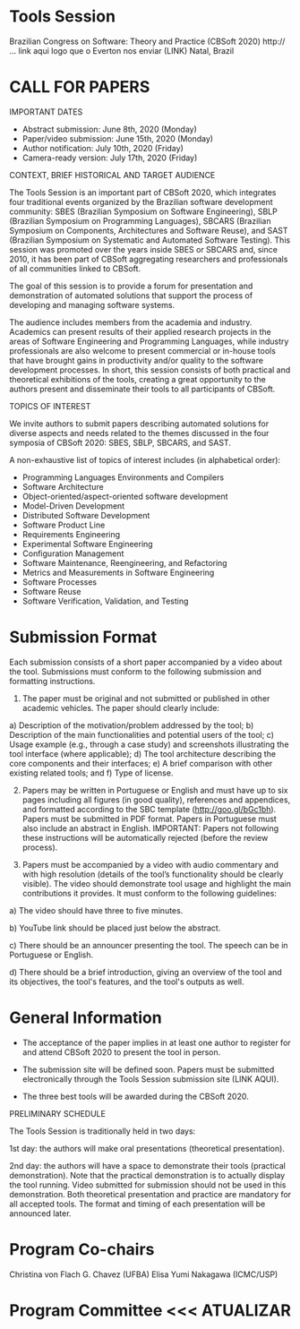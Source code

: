 Tools Session
=============

Brazilian Congress on Software: Theory and Practice (CBSoft 2020)
http:// …  link aqui logo que o Everton nos enviar (LINK)
Natal, Brazil

CALL FOR PAPERS
===============

IMPORTANT DATES

- Abstract submission: June 8th, 2020 (Monday) 
- Paper/video submission: June 15th, 2020 (Monday)
- Author notification:  July 10th, 2020 (Friday)
- Camera-ready version: July 17th, 2020 (Friday)

CONTEXT, BRIEF HISTORICAL AND TARGET AUDIENCE

The Tools Session is an important part of CBSoft 2020, which integrates four traditional events organized by the Brazilian software development community: SBES (Brazilian Symposium on Software Engineering), SBLP (Brazilian Symposium on Programming Languages), SBCARS (Brazilian Symposium on Components, Architectures and Software Reuse), and SAST (Brazilian Symposium on Systematic and Automated Software Testing). This session was promoted over the years inside SBES or SBCARS and, since 2010, it has been part of CBSoft aggregating researchers and professionals of all communities linked to CBSoft.

The goal of this session is to provide a forum for presentation and demonstration of automated solutions that support the process of developing and managing software systems. 
 
The audience includes members from the academia and industry. Academics can present results of their applied research projects in the areas of Software Engineering and Programming Languages, while industry professionals are also welcome to present commercial or in-house tools that have brought gains in productivity and/or quality to the software development processes. In short, this session consists of both practical and theoretical exhibitions of the tools, creating a great opportunity to the authors present and disseminate their tools to all participants of CBSoft.

TOPICS OF INTEREST

We invite authors to submit papers describing automated solutions for diverse aspects and needs related to the themes discussed in the four symposia of CBSoft 2020: SBES, SBLP, SBCARS, and SAST.

A non-exhaustive list of topics of interest includes (in alphabetical order):

- Programming Languages Environments and Compilers
- Software Architecture
- Object-oriented/aspect-oriented software development
- Model-Driven Development
- Distributed Software Development
- Software Product Line
- Requirements Engineering
- Experimental Software Engineering
- Configuration Management
- Software Maintenance, Reengineering, and Refactoring
- Metrics and Measurements in Software Engineering
- Software Processes
- Software Reuse
- Software Verification, Validation, and Testing

Submission Format
===============

Each submission consists of a short paper accompanied by a video about the tool. Submissions must conform to the following submission and formatting instructions.

1) The paper must be original and not submitted or published in other academic vehicles. The paper should clearly include:

  a) Description of the motivation/problem addressed by the tool;
  b) Description of the main functionalities and potential users of the tool;
  c) Usage example (e.g., through a case study) and screenshots
     illustrating the tool interface (where applicable);
  d) The tool architecture describing the core components and their
     interfaces;
  e) A brief comparison with other existing related tools; and
  f) Type of license.

2) Papers may be written in Portuguese or English and must have up to six pages including all figures (in good quality), references and appendices, and formatted according to the SBC template (http://goo.gl/bGc1bh). Papers must be submitted in PDF format. Papers in Portuguese must also include an abstract in English. IMPORTANT: Papers not following these instructions will be automatically rejected (before the review process).

3)  Papers must be accompanied by a video with audio commentary and with high resolution (details of the tool’s functionality should be clearly visible). The video should demonstrate tool usage and highlight the main contributions it provides. It must conform to the following guidelines:

  a) The video should have three to five minutes.

  b) YouTube link should be placed just below the abstract.

  c) There should be an announcer presenting the tool. The speech can be in Portuguese or English.

  d) There should be a brief introduction, giving an overview of the tool and its objectives, the tool's features, and the tool's outputs as well.

General Information
===============

- The acceptance of the paper implies in at least one author to register for and attend CBSoft 2020 to present the tool in person.

- The submission site will be defined soon.  Papers must be submitted electronically through the Tools Session submission site (LINK AQUI).

- The three best tools will be awarded during the CBSoft 2020.


PRELIMINARY SCHEDULE

The Tools Session is traditionally held in two days:

1st day: the authors will make oral presentations (theoretical presentation).

2nd day: the authors will have a space to demonstrate their tools (practical demonstration). Note that the practical demonstration is to actually display the tool running. Video submitted for submission should not be used in this demonstration. Both theoretical presentation and practice are mandatory for all accepted tools. The format and timing of each presentation
will be announced later.


Program Co-chairs
==============

Christina von Flach G. Chavez (UFBA)
Elisa Yumi Nakagawa (ICMC/USP)


Program Committee  <<< ATUALIZAR
=================

